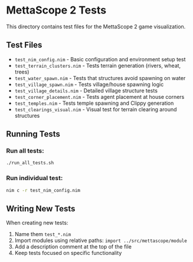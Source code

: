 # MettaScope 2 Tests

This directory contains test files for the MettaScope 2 game visualization.

## Test Files

- `test_nim_config.nim` - Basic configuration and environment setup test
- `test_terrain_clusters.nim` - Tests terrain generation (rivers, wheat, trees)
- `test_water_spawn.nim` - Tests that structures avoid spawning on water
- `test_village_spawn.nim` - Tests village/house spawning logic
- `test_village_details.nim` - Detailed village structure tests
- `test_corner_placement.nim` - Tests agent placement at house corners
- `test_temples.nim` - Tests temple spawning and Clippy generation
- `test_clearings_visual.nim` - Visual test for terrain clearing around structures

## Running Tests

### Run all tests:
```bash
./run_all_tests.sh
```

### Run individual test:
```bash
nim c -r test_nim_config.nim
```

## Writing New Tests

When creating new tests:
1. Name them `test_*.nim`
2. Import modules using relative paths: `import ../src/mettascope/module`
3. Add a description comment at the top of the file
4. Keep tests focused on specific functionality